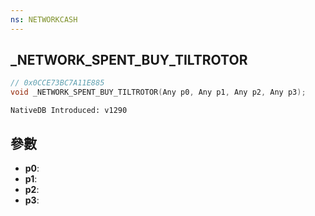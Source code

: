 ```yaml
---
ns: NETWORKCASH
---
```

## _NETWORK_SPENT_BUY_TILTROTOR

```c
// 0x0CCE73BC7A11E885
void _NETWORK_SPENT_BUY_TILTROTOR(Any p0, Any p1, Any p2, Any p3);
```

```
NativeDB Introduced: v1290
```

## 參數
* **p0**:
* **p1**:
* **p2**:
* **p3**:
